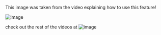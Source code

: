 This image was taken from the video explaining how to use this feature!

![image](https://user-images.githubusercontent.com/101385485/160077936-a3e1abc2-2ada-43d5-81d9-80b781377580.png)

check out the rest of the videos at ![image](https://user-images.githubusercontent.com/101385485/160078555-36e7e725-ef24-429a-b1ec-7ec257e31d2a.png)
